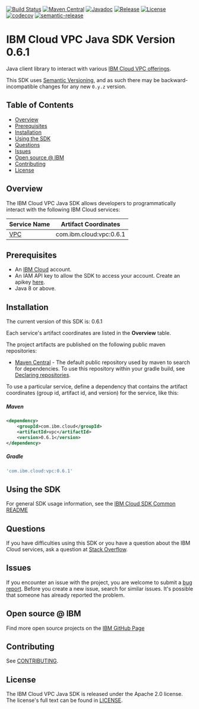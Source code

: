 [![Build Status](https://travis-ci.com/IBM/vpc-java-sdk.svg?branch=master)](https://travis-ci.com/IBM/vpc-java-sdk)
[![Maven Central](https://maven-badges.herokuapp.com/maven-central/com.ibm.cloud/vpc/badge.svg)](https://maven-badges.herokuapp.com/maven-central/com.ibm.cloud/vpc)
[![Javadoc](https://img.shields.io/static/v1?label=javadoc&message=latest&color=blue)](https://ibm.github.io/vpc-java-sdk/docs/latest)
[![Release](https://img.shields.io/github/v/release/IBM/vpc-java-sdk)](https://github.com/IBM/vpc-java-sdk/releases/latest)
[![License](https://img.shields.io/badge/License-Apache%202.0-blue.svg)](https://opensource.org/licenses/Apache-2.0)
[![codecov](https://codecov.io/gh/IBM/vpc-java-sdk/branch/master/graph/badge.svg)](https://codecov.io/gh/IBM/vpc-java-sdk)
[![semantic-release](https://img.shields.io/badge/%20%20%F0%9F%93%A6%F0%9F%9A%80-semantic--release-e10079.svg)](https://github.com/semantic-release/semantic-release)

# IBM Cloud VPC Java SDK Version 0.6.1
Java client library to interact with various [IBM Cloud VPC offerings](https://cloud.ibm.com/apidocs/vpc?code=java?).

This SDK uses [Semantic Versioning](https://semver.org), and as such there may be backward-incompatible changes for any new `0.y.z` version.

## Table of Contents

<!--
  The TOC below is generated using the `markdown-toc` node package.

      https://github.com/jonschlinkert/markdown-toc

  You should regenerate the TOC after making changes to this file.

      npx markdown-toc --maxdepth 4 -i README.md
  -->

<!-- toc -->

- [Overview](#overview)
- [Prerequisites](#prerequisites)
- [Installation](#installation)
- [Using the SDK](#using-the-sdk)
- [Questions](#questions)
- [Issues](#issues)
- [Open source @ IBM](#open-source--ibm)
- [Contributing](#contributing)
- [License](#license)

<!-- tocstop -->

## Overview

The IBM Cloud VPC Java SDK allows developers to programmatically interact with the following IBM Cloud services:

Service Name | Artifact Coordinates
--- | ---
[VPC](https://cloud.ibm.com/apidocs/vpc?code=java) | com.ibm.cloud:vpc:0.6.1

## Prerequisites

[ibm-cloud-onboarding]: https://cloud.ibm.com/registration

* An [IBM Cloud][ibm-cloud-onboarding] account.
* An IAM API key to allow the SDK to access your account. Create an apikey [here](https://cloud.ibm.com/iam/apikeys).
* Java 8 or above.

## Installation
The current version of this SDK is: 0.6.1

Each service's artifact coordinates are listed in the **Overview** table.

The project artifacts are published on the following public maven repositories:
<!-- - [JCenter](https://bintray.com/bintray/jcenter) - For information on how to use the
public JCenter maven repository, open [this link](https://bintray.com/bintray/jcenter)
then click the `Set Me Up!` button. -->
- [Maven Central](https://repo1.maven.org/maven2/) - The default public repository
used by maven to search for dependencies. To use this repository within your
gradle build, see [Declaring repositories](https://docs.gradle.org/current/userguide/declaring_repositories.html).

To use a particular service, define a dependency that contains the
artifact coordinates (group id, artifact id, and version) for the service, like this:

##### Maven

```xml
<dependency>
    <groupId>com.ibm.cloud</groupId>
    <artifactId>vpc</artifactId>
    <version>0.6.1</version>
</dependency>
```

##### Gradle
```gradle
'com.ibm.cloud:vpc:0.6.1'
```

## Using the SDK
For general SDK usage information, see the [IBM Cloud SDK Common README](https://github.com/IBM/ibm-cloud-sdk-common/blob/master/README.md)

## Questions

If you have difficulties using this SDK or you have a question about the IBM Cloud services,
ask a question at [Stack Overflow](http://stackoverflow.com/questions/ask?tags=ibm-cloud).

## Issues
If you encounter an issue with the project, you are welcome to submit a
[bug report](https://github.com/IBM/vpc-java-sdk/issues).
Before you create a new issue, search for similar issues. It's possible that someone has already reported the problem.

## Open source @ IBM
Find more open source projects on the [IBM GitHub Page](http://ibm.github.io/)

## Contributing
See [CONTRIBUTING](https://github.com/IBM/vpc-java-sdk/blob/master/CONTRIBUTING.md).

## License

The IBM Cloud VPC Java SDK is released under the Apache 2.0 license.
The license's full text can be found in [LICENSE](https://github.com/IBM/vpc-java-sdk/blob/master/LICENSE).
